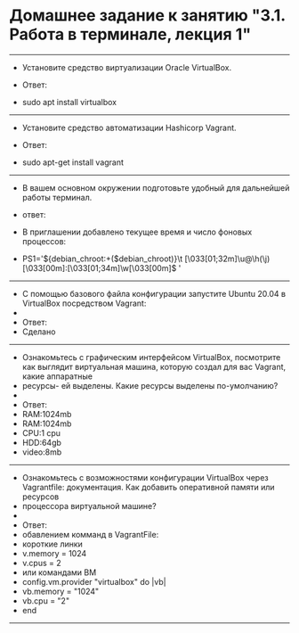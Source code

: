 # Домашнее задание к занятию "3.1. Работа в терминале, лекция 1" #
___________________________________________________________________
-	Установите средство виртуализации Oracle VirtualBox.

-	Ответ:
-	sudo apt install virtualbox
___________________________________________________________________
-	Установите средство автоматизации Hashicorp Vagrant.

-	Ответ:
-	sudo apt-get install vagrant
___________________________________________________________________
-	В вашем основном окружении подготовьте удобный для дальнейшей работы терминал.

-	ответ:
-	В приглашении добавлено текущее время и число фоновых процессов:
-	PS1='${debian_chroot:+($debian_chroot)}\t \[\033[01;32m\]\u@\h(\j)\[\033[00m\]:\[\033[01;34m\]\w\[\033[00m\]\$ '
_____________________________________________________________________
-	С помощью базового файла конфигурации запустите Ubuntu 20.04 в VirtualBox посредством Vagrant:
-	
-	Ответ:
-	Сделано
_______________________________________________________________________
-	Ознакомьтесь с графическим интерфейсом VirtualBox, посмотрите как выглядит виртуальная машина, которую создал для вас Vagrant, какие аппаратные 
-	ресурсы- ей выделены. Какие ресурсы выделены по-умолчанию?
-
-	Ответ:
-	RAM:1024mb
-	RAM:1024mb
-	CPU:1 cpu
-	HDD:64gb
-	video:8mb
________________________________________________________________________	
-	Ознакомьтесь с возможностями конфигурации VirtualBox через Vagrantfile: документация. Как добавить оперативной памяти или ресурсов 
-	процессора виртуальной машине?
-
-	Ответ:
-	обавлением комманд в VagrantFile:
-	короткие линки
-	 v.memory = 1024
-	 v.cpus = 2
-	 или командами ВМ
-	 config.vm.provider "virtualbox" do |vb|
-	 vb.memory = "1024"
-	 vb.cpu = "2"
-	 end
________________________________________________________________________
